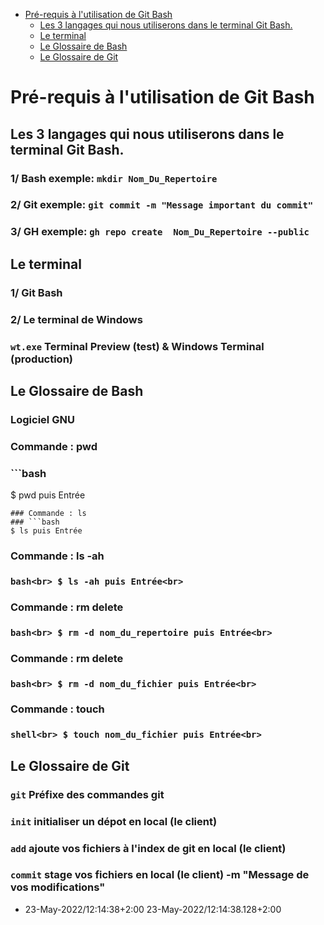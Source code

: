 
- [Pré-requis à l'utilisation de Git Bash](#Pré-requis-à-l-utilisation-de-Git-Bash)
  - [Les 3 langages qui nous utiliserons dans le terminal Git Bash.](#Les-3-langages-qui-nous-utiliserons-dans-le-terminal-Git-Bash.)
  - [Le terminal](#Le-terminal)
  - [Le Glossaire de Bash](#Le-Glossaire-de-Bash)
  - [Le Glossaire de Git](#Le-Glossaire-de-Git)
# Pré-requis à l'utilisation de Git Bash
## Les 3 langages qui nous utiliserons dans le terminal Git Bash.
### 1/    Bash exemple:  `mkdir Nom_Du_Repertoire`
### 2/    Git exemple:  `git commit -m "Message important du commit"`
### 3/    GH exemple:  `gh repo create  Nom_Du_Repertoire --public`
## Le terminal
### 1/ Git Bash
### 2/ Le terminal de Windows
### **`wt.exe`** Terminal Preview (test) & Windows Terminal (production)
## Le Glossaire de Bash
### Logiciel GNU
### Commande : pwd
### ```bash
$ pwd puis Entrée
```          
### Commande : ls
### ```bash
$ ls puis Entrée
```          
### Commande : ls -ah
### ```bash<br> $ ls -ah puis Entrée<br>```          
### Commande : rm delete
### ```bash<br> $ rm -d nom_du_repertoire puis Entrée<br>```          
### Commande : rm delete
### ```bash<br> $ rm -d nom_du_fichier puis Entrée<br>```          
### Commande : touch
### ```shell<br> $ touch nom_du_fichier puis Entrée<br>```          
## Le Glossaire de Git
### **`git`**  Préfixe des commandes git
### **`init`**  initialiser un dépot en local (le client)
### **`add`**  ajoute vos fichiers à l'index de git en local (le client)
### **`commit`**  stage vos fichiers en local (le client) -m "Message de vos modifications"
- 23-May-2022/12:14:38+2:00 23-May-2022/12:14:38.128+2:00